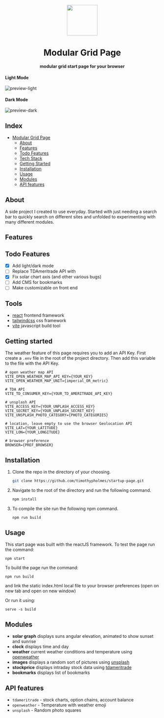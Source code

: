 <p align="center">
  <img width="100px" src="./icon.ico">
</p>

<div align="center">
    <h1>Modular Grid Page</h1>
    <b>modular grid start page for your browser</b>
</div>

#### Light Mode
![preview-light](https://github.com/timothypholmes/startup-page/blob/master/preview-light.png) 


#### Dark Mode
![preview-dark](https://github.com/timothypholmes/startup-page/blob/master/preview-dark.png)


## Index
- [Modular Grid Page](#)
  - [About](#about)
  - [Features](#features)
  - [Todo Features](#Built-with)
  - [Tech Stack](#Tech-Stack)
  - [Getting Started](#Getting-started)
  - [Installation](#Installation)
  - [Usage](#Usage)
  - [Modules](#Modules)
  - [API features](#API-features)

## About

A side project I created to use everyday. Started with just needing a search bar to quickly search on different sites and unfolded to experimenting with many different modules.

## Features

## Todo Features

- [x] Add light/dark mode
- [ ] Replace TDAmeritrade API with
- [x] Fix solar chart axis (and other various bugs)
- [ ] Add CMS for bookmarks
- [ ] Make customizable on front end

## Tools

- [react](https://reactjs.org) frontend framework
- [tailwindcss](https://tailwindcss.com) css framework
- [vite](https://vitejs.dev) javascript build tool

## Getting started

The weather feature of this page requires you to add an API Key. First create a `.env` file
in the root of the project directory. Then add this variable to the file with the API Key. 

```
# open weather map API
VITE_OPEN_WEATHER_MAP_API_KEY={YOUR_KEY}
VITE_OPEN_WEATHER_MAP_UNIT={imperial_OR_metric}

# TDA API
VITE_TD_CONSUMER_KEY={YOUR_TD_AMERITRADE_API_KEY}

# unsplash API
VITE_ACCESS_KEY={YOUR_UNPLASH_ACCESS_KEY}
VITE_SECRET_KEY={YOUR_UNPLASH_SECRET_KEY}
VITE_UNSPLASH_PHOTO_CATEGORY={PHOTO_CATEGORIES}

# location, leave empty to use the browser Geolocation API
VITE_LAT={YOUR_LATITUDE}
VITE_LON={YOUR_LONGITUDE}

# browser preference 
BROWSER={PREF_BROWSER}
```

## Installation

1. Clone the repo in the directory of your choosing.
    ```sh
    git clone https://github.com/timothypholmes/startup-page.git
    ```
2. Navigate to the root of the directory and run the following command.
    ```sh
    npm install
    ```
3. To compile the site run the following npm command.
    ```sh
    npm run build
    ```

## Usage

This start page was built with the reactJS framework. To test the page run the command:

```
npm start
```

To build the page run the command:

```
npm run build
```

and link the static index.html local file to your browser preferences (open on new tab and 
open on new window)

Or run it using:

```
serve -s build
```

## Modules

- **solar graph** displays suns angular elevation, animated to show sunset and sunrise
- **clock** displays time and day
- **weather** current weather conditions and temperature using [openweather](https://openweathermap.org/api)
- **images** displays a random sort of pictures using [unsplash](https://unsplash.com/developers)
- **stockprice** displays intraday stock data using [tdameritrade](https://developer.tdameritrade.com/apis)
- **bookmarks** displays list of bookmarks

## API features

- `tdameritrade` - stock charts, option chains, account balance
- `openweather` - Temperature with weather emoji
- `unsplash` - Random photo squares
